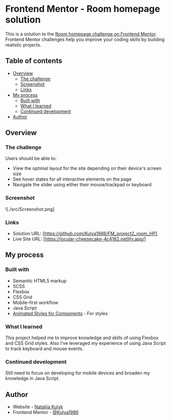 # Frontend Mentor - Room homepage solution

This is a solution to the [Room homepage challenge on Frontend Mentor](https://www.frontendmentor.io/challenges/room-homepage-BtdBY_ENq). Frontend Mentor challenges help you improve your coding skills by building realistic projects. 

## Table of contents

- [Overview](#overview)
  - [The challenge](#the-challenge)
  - [Screenshot](#screenshot)
  - [Links](#links)
- [My process](#my-process)
  - [Built with](#built-with)
  - [What I learned](#what-i-learned)
  - [Continued development](#continued-development)
- [Author](#author)


## Overview

### The challenge

Users should be able to:

- View the optimal layout for the site depending on their device's screen size
- See hover states for all interactive elements on the page
- Navigate the slider using either their mouse/trackpad or keyboard

### Screenshot

![./src/Screenshot.png]

### Links

- Solution URL: [https://github.com/Kulya1986/FM_project2_room_HP]
- Live Site URL: [https://jocular-cheesecake-4c4182.netlify.app/]

## My process

### Built with

- Semantic HTML5 markup
- SCSS
- Flexbox
- CSS Grid
- Mobile-first workflow
- Java Script
- [Animated Styles for  Components](https://animate.style/) - For styles

### What I learned

This project helped me to improve knowledge and skills of using Flexbox and CSS Grid styles. Also I've leveraged my experience of using Java Script to track keyboard and mouse events. 

### Continued development

Still need to focus on developing for mobile devices and broaden my knowledge in Java Script.


## Author

- Website - [Nataliia Kulyk](https://starlit-lollipop-cd1397.netlify.app/)
- Frontend Mentor - [@Kulya1986](https://www.frontendmentor.io/profile/Kulya1986)

